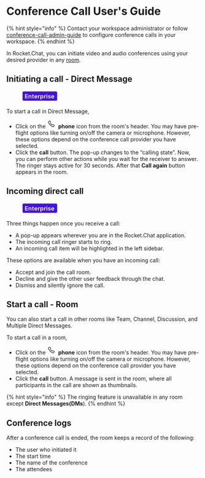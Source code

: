 # Conference Call User's Guide

{% hint style="info" %}
Contact your workspace administrator or follow [conference-call-admin-guide](conference-call-admin-guide/ "mention") to configure conference calls in your workspace.
{% endhint %}

In Rocket.Chat, you can initiate video and audio conferences using your desired provider in any [room](../user-guides/rooms/).

## Initiating a call - Direct Message

<figure><img src="../../.gitbook/assets/2021-06-10_22-31-38 (3) (3) (3) (3) (3) (3) (3) (3) (3) (2) (3) (1) (1) (1) (1) (2) (1) (1) (1) (1) (1) (1) (4) (1) (30).jpg" alt=""><figcaption></figcaption></figure>

To start a call in Direct Message,

* Click on the <img src="../../.gitbook/assets/phone-icon.png" alt="" data-size="line"> **phone** icon from the room's header. You may have pre-flight options like turning on/off the camera or microphone. However, these options depend on the conference call provider you have selected.
* Click the **call** button. The pop-up changes to the “calling state”. Now, you can perform other actions while you wait for the receiver to answer. The ringer stays active for 30 seconds. After that **Call again** button appears in the room.

## Incoming direct call

<figure><img src="../../.gitbook/assets/2021-06-10_22-31-38 (3) (3) (3) (3) (3) (3) (3) (3) (3) (2) (3) (1) (1) (1) (1) (2) (1) (1) (1) (1) (1) (1) (4) (1) (30).jpg" alt=""><figcaption></figcaption></figure>

Three things happen once you receive a call:

* A pop-up appears wherever you are in the Rocket.Chat application.
* The incoming call ringer starts to ring.
* An incoming call item will be highlighted in the left sidebar.

These options are available when you have an incoming call:

* Accept and join the call room.
* Decline and give the other user feedback through the chat.
* Dismiss and silently ignore the call.

## Start a call - Room

You can also start a call in other rooms like Team, Channel, Discussion, and Multiple Direct Messages.

To start a call in a room,

* Click on the <img src="../../.gitbook/assets/phone-icon.png" alt="" data-size="line"> **phone** icon from the room's header. You may have pre-flight options like turning on/off the camera or microphone. However, these options depend on the conference call provider you have selected.
* Click the **call** button. A message is sent in the room, where all participants in the call are shown as thumbnails.

{% hint style="info" %}
The ringing feature is unavailable in any room except **Direct Messages(DMs**).
{% endhint %}

## Conference logs

After a conference call is ended, the room keeps a record of the following:

* The user who initiated it
* The start time
* The name of the conference
* The attendees
